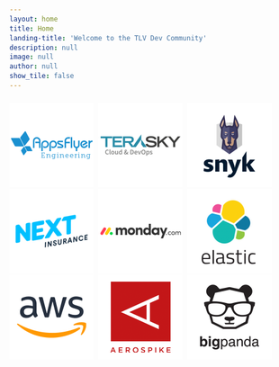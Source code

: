 ```yaml
---
layout: home
title: Home
landing-title: 'Welcome to the TLV Dev Community'
description: null
image: null
author: null
show_tile: false
---
```


<div class="inner">

<div class="row">
	<span style="text-transform: uppercase;"><h3></h3>
		<p><a href="https://appsflyer.com" target="_blank"><img src="assets/images/sponsor-logos/AF-ENG-SQ.png" width="150"></a>&nbsp;&nbsp;<a href="https://terasky.com" target="_blank"><img src="assets/images/sponsor-logos/terasky-SQ.png" width="150"></a>&nbsp;&nbsp;<a href="https://snyk.io" target="_blank"><img src="assets/images/sponsor-logos/snyk-SQ.png" width="150"></a>&nbsp;&nbsp;<a href="https://www.nextinsurance.com/" target="_blank"><img src="assets/images/sponsor-logos/next-SQ.png" width="150"></a>&nbsp;&nbsp;<a href="https://monday.com/" target="_blank"><img src="assets/images/sponsor-logos/monday-SQ.png" width="150"></a>&nbsp;&nbsp;<a href="https://elastic.co/" target="_blank"><img src="assets/images/sponsor-logos/elastic-SQ.png" width="150"></a>&nbsp;&nbsp;<a href="https://aws.amazon.com/events/aws-israel/" target="_blank"><img src="assets/images/sponsor-logos/aws-SQ.png" width="150"></a>&nbsp;&nbsp;<a href="https://www.aerospike.com/" target="_blank"><img src="assets/images/sponsor-logos/aerospike-SQ.png" width="150"></a>&nbsp;&nbsp;<a href="https://bigpanda.io/" target="_blank"><img src="assets/images/sponsor-logos/bigpanda-SQ.png" width="150"></a></p></span>
</div>
</div>